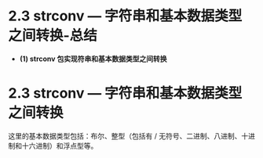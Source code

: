 # 2.3 strconv — 字符串和基本数据类型之间转换-总结

- **(1) strconv 包实现符串和基本数据类型之间转换**

# 2.3 strconv — 字符串和基本数据类型之间转换

这里的基本数据类型包括：布尔、整型（包括有 / 无符号、二进制、八进制、十进制和十六进制）和浮点型等。
